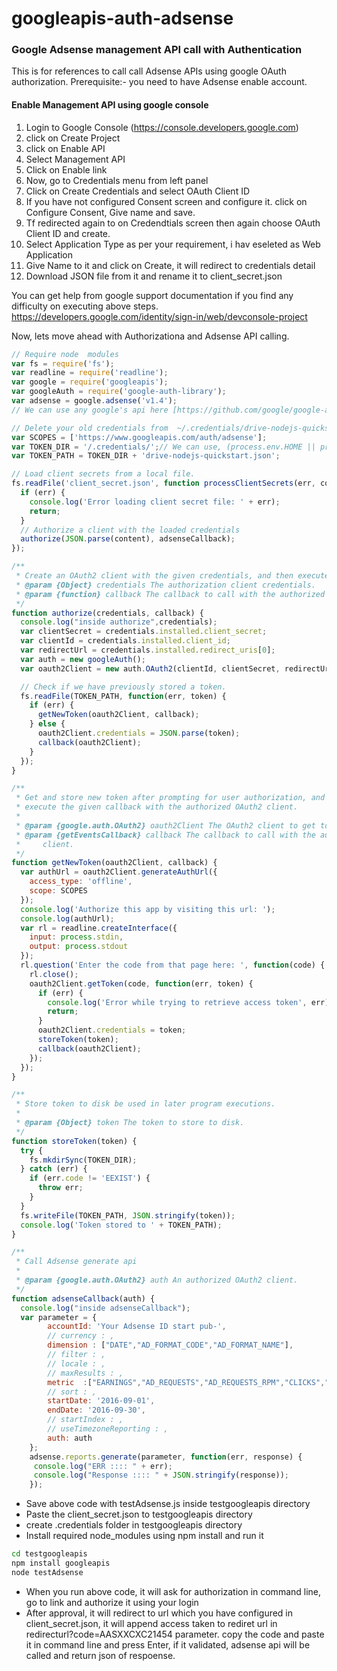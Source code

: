 # googleapis-auth-adsense

### Google Adsense management API call with Authentication
This is for references to call call Adsense APIs using google OAuth authorization.
Prerequisite:- you need to have Adsense enable account.

#### Enable Management API using google console
1. Login to Google Console (https://console.developers.google.com)
2. click on Create Project
3. click on Enable API
4. Select Management API
5. Click on Enable link
6. Now, go to Credentials menu from left panel
7. Click on Create Credentials and select OAuth Client ID
8. If you have not configured Consent screen and configure it. click on Configure Consent, Give name and save.
9. Tf redirected again to on Credendtials screen then again choose OAuth Client ID and create.
10. Select Application Type as per your requirement, i hav eseleted as Web Application
11. Give Name to it and click on Create, it will redirect to credentials detail
12. Download JSON file from it and rename it to client_secret.json

You can get help from google support documentation if you find any difficulty on executing above steps.
https://developers.google.com/identity/sign-in/web/devconsole-project

Now, lets move ahead with Authorizationa and Adsense API calling.

```javascript
// Require node  modules
var fs = require('fs');
var readline = require('readline');
var google = require('googleapis');
var googleAuth = require('google-auth-library');
var adsense = google.adsense('v1.4');
// We can use any google's api here [https://github.com/google/google-api-nodejs-client/tree/master/apis]

// Delete your old credentials from  ~/.credentials/drive-nodejs-quickstart.json if modifying scope
var SCOPES = ['https://www.googleapis.com/auth/adsense'];
var TOKEN_DIR = '/.credentials/';// We can use, (process.env.HOME || process.env.HOMEPATH || process.env.USERPROFILE)
var TOKEN_PATH = TOKEN_DIR + 'drive-nodejs-quickstart.json';

// Load client secrets from a local file.
fs.readFile('client_secret.json', function processClientSecrets(err, content) {
  if (err) {
    console.log('Error loading client secret file: ' + err);
    return;
  }
  // Authorize a client with the loaded credentials
  authorize(JSON.parse(content), adsenseCallback);
});

/**
 * Create an OAuth2 client with the given credentials, and then execute the given callback function.
 * @param {Object} credentials The authorization client credentials.
 * @param {function} callback The callback to call with the authorized client.
 */
function authorize(credentials, callback) {
  console.log("inside authorize",credentials);
  var clientSecret = credentials.installed.client_secret;
  var clientId = credentials.installed.client_id;
  var redirectUrl = credentials.installed.redirect_uris[0];
  var auth = new googleAuth();
  var oauth2Client = new auth.OAuth2(clientId, clientSecret, redirectUrl);

  // Check if we have previously stored a token.
  fs.readFile(TOKEN_PATH, function(err, token) {
    if (err) {
      getNewToken(oauth2Client, callback);
    } else {
      oauth2Client.credentials = JSON.parse(token);
      callback(oauth2Client);
    }
  });
}

/**
 * Get and store new token after prompting for user authorization, and then
 * execute the given callback with the authorized OAuth2 client.
 *
 * @param {google.auth.OAuth2} oauth2Client The OAuth2 client to get token for.
 * @param {getEventsCallback} callback The callback to call with the authorized
 *     client.
 */
function getNewToken(oauth2Client, callback) {
  var authUrl = oauth2Client.generateAuthUrl({
    access_type: 'offline',
    scope: SCOPES
  });
  console.log('Authorize this app by visiting this url: ');
  console.log(authUrl);
  var rl = readline.createInterface({
    input: process.stdin,
    output: process.stdout
  });
  rl.question('Enter the code from that page here: ', function(code) {
    rl.close();
    oauth2Client.getToken(code, function(err, token) {
      if (err) {
        console.log('Error while trying to retrieve access token', err);
        return;
      }
      oauth2Client.credentials = token;
      storeToken(token);
      callback(oauth2Client);
    });
  });
}

/**
 * Store token to disk be used in later program executions.
 *
 * @param {Object} token The token to store to disk.
 */
function storeToken(token) {
  try {
    fs.mkdirSync(TOKEN_DIR);
  } catch (err) {
    if (err.code != 'EEXIST') {
      throw err;
    }
  }
  fs.writeFile(TOKEN_PATH, JSON.stringify(token));
  console.log('Token stored to ' + TOKEN_PATH);
}

/**
 * Call Adsense generate api
 *
 * @param {google.auth.OAuth2} auth An authorized OAuth2 client.
 */
function adsenseCallback(auth) {
  console.log("inside adsenseCallback");
  var parameter = {
        accountId: 'Your Adsense ID start pub-',
        // currency : ,
        dimension : ["DATE","AD_FORMAT_CODE","AD_FORMAT_NAME"],
        // filter : ,
        // locale : ,
        // maxResults : ,
        metric  :["EARNINGS","AD_REQUESTS","AD_REQUESTS_RPM","CLICKS","COST_PER_CLICK","INDIVIDUAL_AD_IMPRESSIONS_RPM"] ,
        // sort : ,
        startDate: '2016-09-01',
        endDate: '2016-09-30',
        // startIndex : ,
        // useTimezoneReporting : ,
        auth: auth
    };
    adsense.reports.generate(parameter, function(err, response) {
     console.log("ERR :::: " + err);
     console.log("Response :::: " + JSON.stringify(response));
    });
```

* Save above code with testAdsense.js inside testgoogleapis directory
* Paste the client_secret.json to testgoogleapis directory
* create .credentials folder in testgoogleapis directory
* Install required node_modules using npm install and run it
```sh
cd testgoogleapis
npm install googleapis
node testAdsense
```
* When you run above code, it will ask for authorization in command line, go to link and authorize it using your login
* After approval, it will redirect to url which you have configured in client_secret.json, it will append access taken to rediret url in redirecturl?code=AASXXCXC21454 parameter. copy the code and paste it in command line and press Enter, if it validated, adsense api will be called and return json of respoense.
